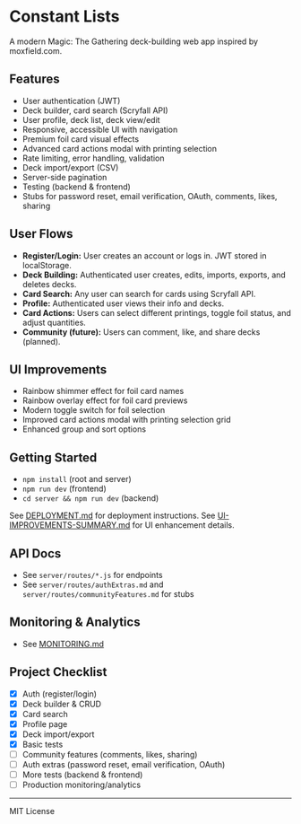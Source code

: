 # Constant Lists

A modern Magic: The Gathering deck-building web app inspired by moxfield.com.

## Features
- User authentication (JWT)
- Deck builder, card search (Scryfall API)
- User profile, deck list, deck view/edit
- Responsive, accessible UI with navigation
- Premium foil card visual effects
- Advanced card actions modal with printing selection
- Rate limiting, error handling, validation
- Deck import/export (CSV)
- Server-side pagination
- Testing (backend & frontend)
- Stubs for password reset, email verification, OAuth, comments, likes, sharing

## User Flows
- **Register/Login:** User creates an account or logs in. JWT stored in localStorage.
- **Deck Building:** Authenticated user creates, edits, imports, exports, and deletes decks.
- **Card Search:** Any user can search for cards using Scryfall API.
- **Profile:** Authenticated user views their info and decks.
- **Card Actions:** Users can select different printings, toggle foil status, and adjust quantities.
- **Community (future):** Users can comment, like, and share decks (planned).

## UI Improvements
- Rainbow shimmer effect for foil card names
- Rainbow overlay effect for foil card previews
- Modern toggle switch for foil selection
- Improved card actions modal with printing selection grid
- Enhanced group and sort options

## Getting Started
- `npm install` (root and server)
- `npm run dev` (frontend)
- `cd server && npm run dev` (backend)

See [DEPLOYMENT.md](DEPLOYMENT.md) for deployment instructions.
See [UI-IMPROVEMENTS-SUMMARY.md](UI-IMPROVEMENTS-SUMMARY.md) for UI enhancement details.

## API Docs
- See `server/routes/*.js` for endpoints
- See `server/routes/authExtras.md` and `server/routes/communityFeatures.md` for stubs

## Monitoring & Analytics
- See [MONITORING.md](MONITORING.md)

## Project Checklist
- [x] Auth (register/login)
- [x] Deck builder & CRUD
- [x] Card search
- [x] Profile page
- [x] Deck import/export
- [x] Basic tests
- [ ] Community features (comments, likes, sharing)
- [ ] Auth extras (password reset, email verification, OAuth)
- [ ] More tests (backend & frontend)
- [ ] Production monitoring/analytics

---
MIT License
